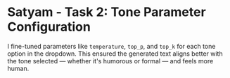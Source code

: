 # Satyam - Task 2: Tone Parameter Configuration

I fine-tuned parameters like `temperature`, `top_p`, and `top_k` for each tone option in the dropdown. This ensured the generated text aligns better with the tone selected — whether it's humorous or formal — and feels more human.
